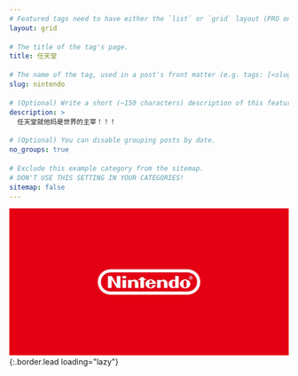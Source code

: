 ```yaml
---
# Featured tags need to have either the `list` or `grid` layout (PRO only).
layout: grid

# The title of the tag's page.
title: 任天堂

# The name of the tag, used in a post's front matter (e.g. tags: [<slug>]).
slug: nintendo

# (Optional) Write a short (~150 characters) description of this featured tag.
description: >
  任天堂就他妈是世界的主宰！！！

# (Optional) You can disable grouping posts by date.
no_groups: true

# Exclude this example category from the sitemap.
# DON'T USE THIS SETTING IN YOUR CATEGORIES!
sitemap: false
---
```


![](/assets/img/tags/nintendo.jpg){:.border.lead loading="lazy"}
